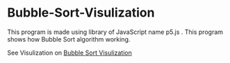 # Bubble-Sort-Visulization
This program is made using library of JavaScript name p5.js . This program shows how Bubble Sort algorithm working.

See Visulization on [Bubble Sort Visulization](https://ukpatel25.github.io/Bubble-Sort-Visulization/ "Bubble Sort Visulization")
